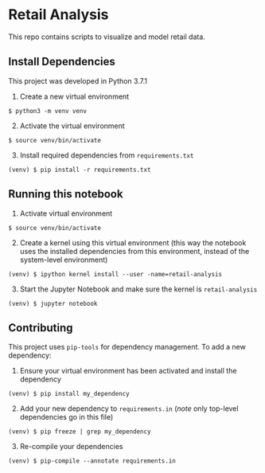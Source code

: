 # Retail Analysis

This repo contains scripts to visualize and model retail data.

## Install Dependencies

This project was developed in Python 3.7.1

1. Create a new virtual environment

```
$ python3 -m venv venv
```

2. Activate the virtual environment

```
$ source venv/bin/activate
```

3. Install required dependencies from `requirements.txt`

```
(venv) $ pip install -r requirements.txt
```

## Running this notebook

1. Activate virtual environment

```
$ source venv/bin/activate
```

2. Create a kernel using this virtual environment (this way the notebook uses the
  installed dependencies from this environment, instead of the system-level environment)

```
(venv) $ ipython kernel install --user -name=retail-analysis
```

3. Start the Jupyter Notebook and make sure the kernel is `retail-analysis`

```
(venv) $ jupyter notebook
```


## Contributing

This project uses `pip-tools` for dependency management. To add a new dependency:

1. Ensure your virtual environment has been activated and install the dependency

```
(venv) $ pip install my_dependency
```

2. Add your new dependency to `requirements.in` (*note* only top-level dependencies go in this file)

```
(venv) $ pip freeze | grep my_dependency
```

3. Re-compile your dependencies

```
(venv) $ pip-compile --annotate requirements.in
```
